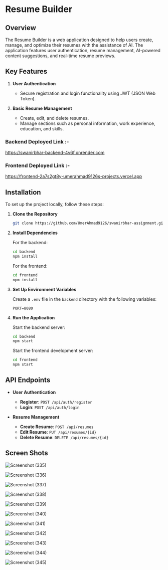 # Resume Builder

## Overview

The Resume Builder is a web application designed to help users create, manage, and optimize their resumes with the assistance of AI. The application features user authentication, resume management, AI-powered content suggestions, and real-time resume previews.

## Key Features

1. **User Authentication**
   - Secure registration and login functionality using JWT (JSON Web Token).

2. **Basic Resume Management**
   - Create, edit, and delete resumes.
   - Manage sections such as personal information, work experience, education, and skills.

### Backend Deployed Link :-
 https://swanirbhar-backend-4v6f.onrender.com

### Frontend Deployed Link :-
https://frontend-2a7s2gt8y-umerahmad9126s-projects.vercel.app

 

## Installation

To set up the project locally, follow these steps:

1. **Clone the Repository**

   ```bash
   git clone https://github.com/UmerAhmad9126/swanirbhar-assignment.git
   ```

2. **Install Dependencies**

   For the backend:
   ```bash
   cd backend
   npm install
   ```

   For the frontend:
   ```bash
   cd frontend
   npm install
   ```

3. **Set Up Environment Variables**

   Create a `.env` file in the `backend` directory with the following variables:

   ```
   PORT=8080
   ```

4. **Run the Application**

   Start the backend server:

   ```bash
   cd backend
   npm start
   ```

   Start the frontend development server:

   ```bash
   cd frontend
   npm start
   ```

## API Endpoints

- **User Authentication**
  - **Register**: `POST /api/auth/register`
  - **Login**: `POST /api/auth/login`

- **Resume Management**
  - **Create Resume**: `POST /api/resumes`
  - **Edit Resume**: `PUT /api/resumes/{id}`
  - **Delete Resume**: `DELETE /api/resumes/{id}`


 ## Screen Shots 


![Screenshot (335)](https://github.com/user-attachments/assets/adb64b1c-9528-4e38-98c4-1b8117c2f626)

![Screenshot (336)](https://github.com/user-attachments/assets/62b2afde-3131-4885-b2e7-9f25465e23d9)

![Screenshot (337)](https://github.com/user-attachments/assets/1b1653d7-5226-4a30-99ce-e238b5f82520)

![Screenshot (338)](https://github.com/user-attachments/assets/f480b7c8-5d87-4860-afcd-c6ba21fd2a51)

![Screenshot (339)](https://github.com/user-attachments/assets/5c56fd08-2188-4e45-916e-f43385496f2f)

![Screenshot (340)](https://github.com/user-attachments/assets/c7e53e69-15c3-46a4-9601-d01bb9e5a8c5)

![Screenshot (341)](https://github.com/user-attachments/assets/1fba41a7-c90f-43ed-9fe0-9e2902719ac3)

![Screenshot (342)](https://github.com/user-attachments/assets/9684a32d-89a0-4cf8-be84-1f3a8538b8d7)

![Screenshot (343)](https://github.com/user-attachments/assets/fb6f040b-fe26-44c3-bd7b-ea4f885dc36c) 

![Screenshot (344)](https://github.com/user-attachments/assets/a233739f-9db6-4ad5-a35a-8696097c1193)

![Screenshot (345)](https://github.com/user-attachments/assets/8e1d100f-0a37-4691-bf3b-64fac60282fa)
